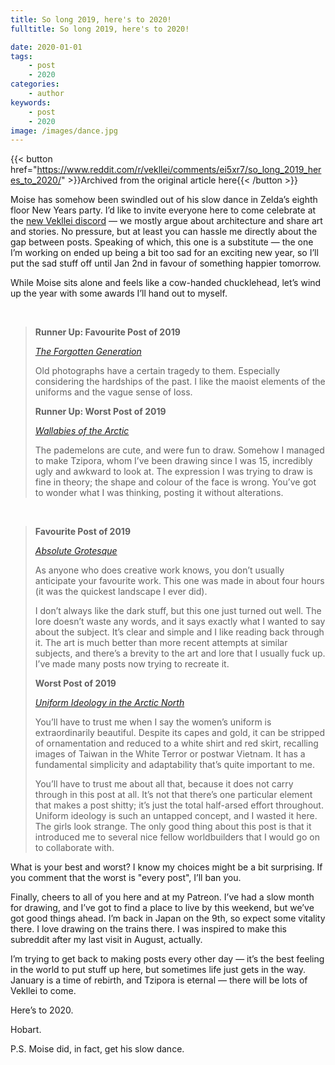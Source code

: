 ```yaml
---
title: So long 2019, here's to 2020!
fulltitle: So long 2019, here's to 2020!

date: 2020-01-01
tags:
    - post
    - 2020
categories:
    - author
keywords:
    - post
    - 2020
image: /images/dance.jpg
---
```

{{< button href="https://www.reddit.com/r/vekllei/comments/ei5xr7/so_long_2019_heres_to_2020/" >}}Archived from the original article here{{< /button >}}

Moise has somehow been swindled out of his slow dance in Zelda’s eighth floor New Years party. I’d like to invite everyone here to come celebrate at the [new Vekllei discord](https://discord.gg/dCE6vSU) — we mostly argue about architecture and share art and stories. No pressure, but at least you can hassle me directly about the gap between posts. Speaking of which, this one is a substitute — the one I’m working on ended up being a bit too sad for an exciting new year, so I’ll put the sad stuff off until Jan 2nd in favour of something happier tomorrow.

While Moise sits alone and feels like a cow-handed chucklehead, let’s wind up the year with some awards I’ll hand out to myself.

&#x200B;

>**Runner Up: Favourite Post of 2019**
>
>[*The Forgotten Generation*](https://www.reddit.com/r/worldbuilding/comments/auz580/the_forgotten_generation/)
>
>Old photographs have a certain tragedy to them. Especially considering the hardships of the past. I like the maoist elements of the uniforms and the vague sense of loss.
>
>**Runner Up: Worst Post of 2019**
>
>[*Wallabies of the Arctic*](https://www.reddit.com/r/vekllei/comments/e6iykk/wallabies_of_the_arctic_veklleis_pademelon_and/)
>
>The pademelons are cute, and were fun to draw. Somehow I managed to make Tzipora, whom I’ve been drawing since I was 15, incredibly ugly and awkward to look at. The expression I was trying to draw is fine in theory; the shape and colour of the face is wrong. You’ve got to wonder what I was thinking, posting it without alterations.

&#x200B;

>**Favourite Post of 2019**
>
>[*Absolute Grotesque*](https://www.reddit.com/r/worldbuilding/comments/c05k16/absolute_grotesque/)
>
>As anyone who does creative work knows, you don’t usually anticipate your favourite work. This one was made in about four hours (it was the quickest landscape I ever did).
>
>I don’t always like the dark stuff, but this one just turned out well. The lore doesn’t waste any words, and it says exactly what I wanted to say about the subject. It’s clear and simple and I like reading back through it. The art is much better than more recent attempts at similar subjects, and there’s a brevity to the art and lore that I usually fuck up. I’ve made many posts now trying to recreate it.
>
>**Worst Post of 2019**
>
>[*Uniform Ideology in the Arctic North*](https://www.reddit.com/r/vekllei/comments/dj5di0/uniform_ideology_in_the_arctic_north/)
>
>You’ll have to trust me when I say the women’s uniform is extraordinarily beautiful. Despite its capes and gold, it can be stripped of ornamentation and reduced to a white shirt and red skirt, recalling images of Taiwan in the White Terror or postwar Vietnam. It has a fundamental simplicity and adaptability that’s quite important to me.
>
>You’ll have to trust me about all that, because it does not carry through in this post at all. It’s not that there’s one particular element that makes a post shitty; it’s just the total half-arsed effort throughout. Uniform ideology is such an untapped concept, and I wasted it here. The girls look strange. The only good thing about this post is that it introduced me to several nice fellow worldbuilders that I would go on to collaborate with.

What is your best and worst? I know my choices might be a bit surprising. If you comment that the worst is "every post", I’ll ban you.

Finally, cheers to all of you here and at my Patreon. I’ve had a slow month for drawing, and I’ve got to find a place to live by this weekend, but we’ve got good things ahead. I’m back in Japan on the 9th, so expect some vitality there. I love drawing on the trains there. I was inspired to make this subreddit after my last visit in August, actually.

I’m trying to get back to making posts every other day — it’s the best feeling in the world to put stuff up here, but sometimes life just gets in the way. January is a time of rebirth, and Tzipora is eternal — there will be lots of Vekllei to come.

Here’s to 2020.

Hobart.

P.S. Moise did, in fact, get his slow dance.
